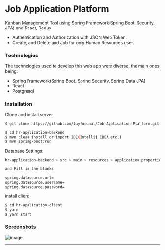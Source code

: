 # Job Application Platform
Kanban Management Tool using Spring Framework(Spring Boot, Security, JPA) and React, Redux

* Authentication and Authorization with JSON Web Token.
* Create, and Delete and Job for only Human Resources user.

### Technologies

The technologies used to develop this web app were diverse, the main ones being:

- Spring Framework(Spring Boot, Spring Security, Spring Data JPA)
- React
- Postgresql

### Installation
 
Clone and install server

```sh
$ git clone https://github.com/tayfurunal/Job-Application-Platform.git

$ cd hr-application-backend
$ mvn clean install or import IDE(Intellij IDEA etc.)
$ mvn spring-boot:run
```

Database Settings:

```sh
hr-application-backend > src > main > resources > application.properties

and Fill in the blanks

spring.datasource.url=
spring.datasource.username=
spring.datasource.password=
```

install client

```sh
$ cd hr-application-client
$ yarn
$ yarn start
```



### Screenshots

![image]()

---
